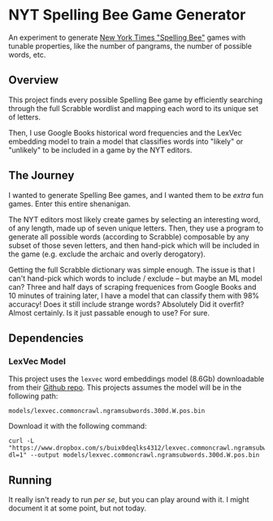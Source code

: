 # NYT Spelling Bee Game Generator

An experiment to generate [New York Times "Spelling Bee"](https://www.nytimes.com/puzzles/spelling-bee) games with tunable properties, like the number of pangrams, the number of possible words, etc.

## Overview

This project finds every possible Spelling Bee game by efficiently searching through the full Scrabble wordlist and mapping each word to its unique set of letters.

Then, I use Google Books historical word frequencies and the LexVec embedding model to train a model that classifies words into "likely" or "unlikely" to be included in a game by the NYT editors.

## The Journey

I wanted to generate Spelling Bee games, and I wanted them to be _extra_ fun games. Enter this entire shenanigan.

The NYT editors most likely create games by selecting an interesting word, of any length, made up of seven unique letters. Then, they use a program to generate all possible words (according to Scrabble) composable by any subset of those seven letters, and then hand-pick which will be included in the game (e.g. exclude the archaic and overly derogatory).

Getting the full Scrabble dictionary was simple enough. The issue is that I can't hand-pick which words to include / exclude – but maybe an ML model can? Three and half days of scraping frequenices from Google Books and 10 minutes of training later, I have a model that can classify them with 98% accuracy! Does it still include strange words? Absolutely Did it overfit? Almost certainly. Is it just passable enough to use? For sure.

## Dependencies

### LexVec Model
This project uses the `lexvec` word embeddings model (8.6Gb) downloadable from their [Github repo](https://github.com/alexandres/lexvec). This projects assumes the model will be in the following path:
```
models/lexvec.commoncrawl.ngramsubwords.300d.W.pos.bin
```
Download it with the following command:
```
curl -L "https://www.dropbox.com/s/buix0deqlks4312/lexvec.commoncrawl.ngramsubwords.300d.W.pos.bin.gz?dl=1" --output models/lexvec.commoncrawl.ngramsubwords.300d.W.pos.bin
```

## Running

It really isn't ready to run _per se_, but you can play around with it. I might document it at some point, but not today.